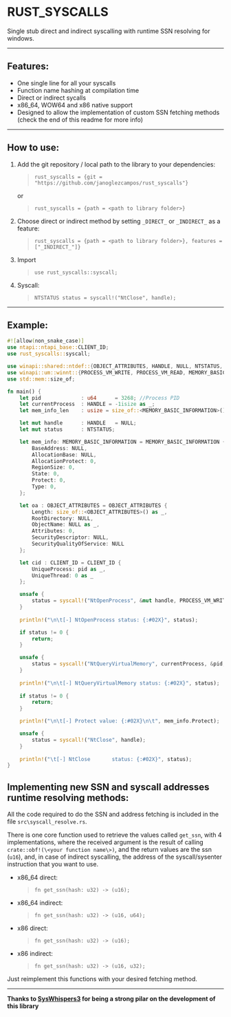 # RUST_SYSCALLS
Single stub direct and indirect syscalling with runtime SSN resolving for windows.

---

## Features:
* One single line for all your syscalls
* Function name hashing at compilation time
* Direct or indirect sycalls
* x86_64, WOW64 and x86 native support
* Designed to allow the implementation of custom SSN fetching methods (check the end of this readme for more info)
  
---

## How to use:
1. Add the git repository / local path to the library to your dependencies:
   
   > `rust_syscalls = {git = "https://github.com/janoglezcampos/rust_syscalls"}`

   or

   > `rust_syscalls = {path = <path to library folder>}`

2. Choose direct or indirect method by setting `_DIRECT_` or `_INDIRECT_` as a feature:

    > `rust_syscalls = {path = <path to library folder>}, features = ["_INDIRECT_"]}`

3. Import
   
   > `use rust_syscalls::syscall;`

4.  Syscall:
   
    > `NTSTATUS status = syscall!("NtClose", handle);`

---
## Example:

```rust
#![allow(non_snake_case)]
use ntapi::ntapi_base::CLIENT_ID;
use rust_syscalls::syscall;

use winapi::shared::ntdef::{OBJECT_ATTRIBUTES, HANDLE, NULL, NTSTATUS, PVOID};
use winapi::um::winnt::{PROCESS_VM_WRITE, PROCESS_VM_READ, MEMORY_BASIC_INFORMATION};
use std::mem::size_of;

fn main() {
    let pid             : u64      = 3268; //Process PID
    let currentProcess  : HANDLE = -1isize as _;
    let mem_info_len    : usize = size_of::<MEMORY_BASIC_INFORMATION>() as _;

    let mut handle      : HANDLE   = NULL;
    let mut status      : NTSTATUS;

    let mem_info: MEMORY_BASIC_INFORMATION = MEMORY_BASIC_INFORMATION {
        BaseAddress: NULL,
        AllocationBase: NULL,
        AllocationProtect: 0,
        RegionSize: 0,
        State: 0,
        Protect: 0,
        Type: 0,
    };

    let oa : OBJECT_ATTRIBUTES = OBJECT_ATTRIBUTES {
        Length: size_of::<OBJECT_ATTRIBUTES>() as _,
        RootDirectory: NULL,
        ObjectName: NULL as _,
        Attributes: 0,
        SecurityDescriptor: NULL,
        SecurityQualityOfService: NULL
    };

    let cid : CLIENT_ID = CLIENT_ID {
        UniqueProcess: pid as _,
        UniqueThread: 0 as _
    };

    unsafe {
        status = syscall!("NtOpenProcess", &mut handle, PROCESS_VM_WRITE | PROCESS_VM_READ, &oa, &cid);
    }
    
    println!("\n\t[-] NtOpenProcess status: {:#02X}", status);

    if status != 0 {
        return;
    }

    unsafe {
        status = syscall!("NtQueryVirtualMemory", currentProcess, &pid, 0, &mem_info, mem_info_len, NULL as PVOID);
    }
    
    println!("\n\t[-] NtQueryVirtualMemory status: {:#02X}", status);
    
    if status != 0 {
        return;
    }

    println!("\n\t[-] Protect value: {:#02X}\n\t", mem_info.Protect);

    unsafe {
        status = syscall!("NtClose", handle);
    }
    
    println!("\t[-] NtClose       status: {:#02X}", status);
}
```


## Implementing new SSN and syscall addresses runtime resolving methods:

All the code required to do the SSN and address fetching is included in the file `src\syscall_resolve.rs`.

There is one core function used to retrieve the values called `get_ssn`, with 4 implementations, where the received argument is the result of calling `crate::obf!(\<your function name\>)`, and the return values are the ssn (`u16`), and, in case of indirect syscalling, the address of the syscall/sysenter instruction that you want to use.

* x86_64 direct:
  
    > `fn get_ssn(hash: u32) -> (u16);`

* x86_64 indirect:

    > `fn get_ssn(hash: u32) -> (u16, u64);`

* x86 direct:

    > `fn get_ssn(hash: u32) -> (u16);`

* x86 indirect:

    > `fn get_ssn(hash: u32) -> (u16, u32);`

Just reimplement this functions with your desired fetching method.

---

**Thanks to [SysWhispers3](https://github.com/klezVirus/SysWhispers3) for being a strong pilar on the development of this library**
